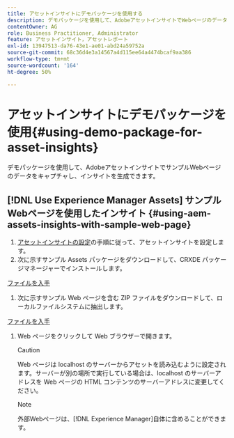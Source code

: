 ```yaml
---
title: アセットインサイトにデモパッケージを使用する
description: デモパッケージを使用して、AdobeアセットインサイトでWebページのデータをキャプチャし、インサイトを生成できるようにします。
contentOwner: AG
role: Business Practitioner, Administrator
feature: アセットインサイト，アセットレポート
exl-id: 13947513-da76-43e1-ae01-abd24a59752a
source-git-commit: 68c36d4e3a14567a4d115ee64a4474bcaf9aa386
workflow-type: tm+mt
source-wordcount: '164'
ht-degree: 50%

---
```


# アセットインサイトにデモパッケージを使用{#using-demo-package-for-asset-insights}

デモパッケージを使用して、AdobeアセットインサイトでサンプルWebページのデータをキャプチャし、インサイトを生成できます。

## [!DNL Use Experience Manager Assets] サンプルWebページを使用したインサイト   {#using-aem-assets-insights-with-sample-web-page}

1. [アセットインサイトの設定](configure-asset-insights.md)の手順に従って、アセットインサイトを設定します。
1. 次に示すサンプル Assets パッケージをダウンロードして、CRXDE パッケージマネージャーでインストールします。

[ファイルを入手](assets/insightsdemo.zip)

1. 次に示すサンプル Web ページを含む ZIP ファイルをダウンロードして、ローカルファイルシステムに抽出します。

[ファイルを入手](assets/demosite.zip)

1. Web ページをクリックして Web ブラウザーで開きます。

   >[!CAUTION]
   >
   >Web ページは localhost のサーバーからアセットを読み込むように設定されます。サーバーが別の場所で実行している場合は、localhost のサーバーアドレスを Web ページの HTML コンテンツのサーバーアドレスに変更してください。

   >[!NOTE]
   >
   >外部Webページは、[!DNL Experience Manager]自体に含めることができます。

